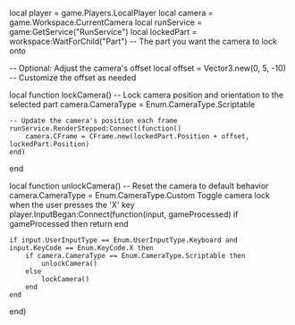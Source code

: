 local player = game.Players.LocalPlayer
local camera = game.Workspace.CurrentCamera
local runService = game:GetService("RunService")
local lockedPart = workspace:WaitForChild("Part")  -- The part you want the camera to lock onto

-- Optional: Adjust the camera's offset
local offset = Vector3.new(0, 5, -10)  -- Customize the offset as needed

local function lockCamera()
    -- Lock camera position and orientation to the selected part
    camera.CameraType = Enum.CameraType.Scriptable
    
    -- Update the camera's position each frame
    runService.RenderStepped:Connect(function()
        camera.CFrame = CFrame.new(lockedPart.Position + offset, lockedPart.Position)
    end)
end

local function unlockCamera()
    -- Reset the camera to default behavior
    camera.CameraType = Enum.CameraType.Custom
Toggle camera lock when the user presses the 'X' key
player.InputBegan:Connect(function(input, gameProcessed)
    if gameProcessed then return end

    if input.UserInputType == Enum.UserInputType.Keyboard and input.KeyCode == Enum.KeyCode.X then
        if camera.CameraType == Enum.CameraType.Scriptable then
            unlockCamera()
        else
            lockCamera()
        end
    end
end)
